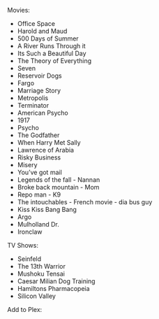 Movies:
- Office Space
- Harold and Maud
- 500 Days of Summer
- A River Runs Through it
- Its Such a Beautiful Day
- The Theory of Everything
- Seven
- Reservoir Dogs
- Fargo
- Marriage Story
- Metropolis
- Terminator
- American Psycho
- 1917
- Psycho
- The Godfather
- When Harry Met Sally
- Lawrence of Arabia
- Risky Business
- Misery
- You’ve got mail
- Legends of the fall - Nannan
- Broke back mountain - Mom
- Repo man - K9
- The intouchables - French movie - dia bus guy
- Kiss Kiss Bang Bang
- Argo
- Mulholland Dr.
- Ironclaw 

TV Shows:
- Seinfeld
- The 13th Warrior
- Mushoku Tensai
- Caesar Milian Dog Training
- Hamiltons Pharmacopeia
- Silicon Valley

Add to Plex: